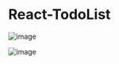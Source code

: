 # React-TodoList

![image](https://github.com/kshitij1235/React-TodoList/assets/65331304/432d4335-520f-490f-8abe-3973382ded8e)

![image](https://github.com/kshitij1235/React-TodoList/assets/65331304/a6005c34-7e51-4f04-acb5-7f5b3be464af)
